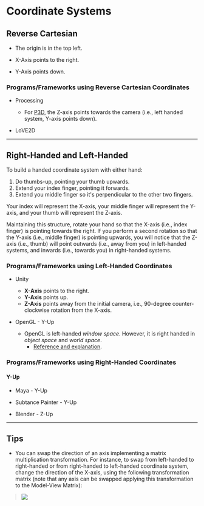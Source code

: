 # Coordinate Systems

## Reverse Cartesian

* The origin is in the top left.

* X-Axis points to the right.

* Y-Axis points down.

### Programs/Frameworks using Reverse Cartesian Coordinates

* Processing

    * For [P3D](https://processing.org/tutorials/p3d), the Z-axis points towards the camera (i.e., left handed system, Y-axis points down).

* LoVE2D


---


## Right-Handed and Left-Handed

To build a handed coordinate system with either hand:

1. Do thumbs-up, pointing your thumb upwards.
2. Extend your index finger, pointing it forwards.
3. Extend you middle finger so it's perpendicular to the other two fingers.

Your index will represent the X-axis, your middle finger will represent the Y-axis, and your thumb will represent the Z-axis.

Maintaining this structure, rotate your hand so that the X-axis (i.e., index finger) is pointing towards the right. If you perform a second rotation so that the Y-axis (i.e., middle finger) is pointing upwards, you will notice that the Z-axis (i.e., thumb) will point outwards (i.e., away from you) in left-handed systems, and inwards (i.e., towards you) in right-handed systems.


### Programs/Frameworks using Left-Handed Coordinates

* Unity
    * **X-Axis** points to the right.
    * **Y-Axis** points up.
    * **Z-Axis** points away from the initial camera, i.e., 90-degree counter-clockwise rotation from the X-axis.

* OpenGL - Y-Up
    * OpenGL is left-handed *window space*. However, it is right handed in *object space* and *world space*.
        * [Reference and explanation](https://stackoverflow.com/questions/4124041/is-opengl-coordinate-system-left-handed-or-right-handed).

### Programs/Frameworks using Right-Handed Coordinates

#### Y-Up

* Maya - Y-Up

* Subtance Painter - Y-Up

* Blender - Z-Up


---

## Tips

* You can swap the direction of an axis implementing a matrix multiplication transformation. For instance, to swap from left-handed to right-handed or from right-handed to left-handed coordinate system, change the direction of the X-axis, using the following transformation matrix (note that any axis can be swapped applying this transformation to the Model-View Matrix):

<!-- > $\begin{bmatrix}
-1 & 0 & 0 & 0\\
0 & 1 & 0 & 0\\
0 & 0 & 1 & 0\\
0 & 0 & 0 & 1
\end{bmatrix}$ -->

> <img src="https://latex.codecogs.com/gif.latex? \begin{bmatrix}-1 & 0 & 0 & 0\\0 & 1 & 0 & 0\\0 & 0 & 1 & 0\\0 & 0 & 0 & 1\end{bmatrix}" /> 
